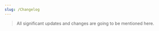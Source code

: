 ```yaml
---
slug: /Changelog
---
```

>All significant updates and changes are going to be mentioned here.

<!-- template for changelog
## 21/01/2022
### Example update

Description of the issue or update. This is an example issue, it was fixed with example in example amount of time.


*** -->